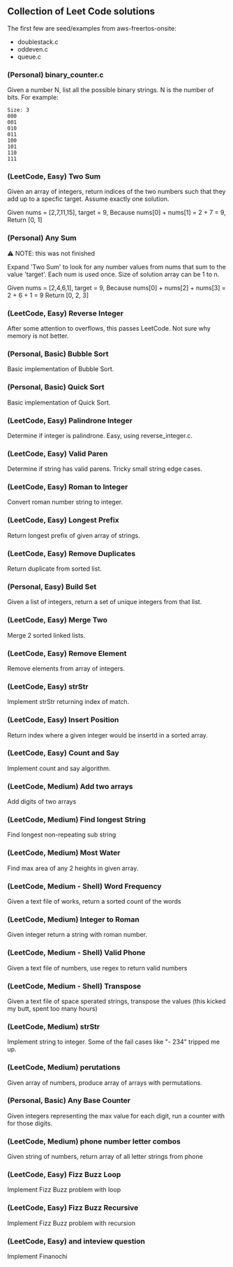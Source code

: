 ## Collection of Leet Code solutions

The first few are seed/examples from aws-freertos-onsite:

- doublestack.c
- oddeven.c
- queue.c

### (Personal) binary_counter.c

Given a number N, list all the possible binary strings.  N is the number of bits.  For example:
```
Size: 3
000
001
010
011
100
101
110
111
```

### (LeetCode, Easy) Two Sum

Given an array of integers, return indices of the two numbers such that they add up to a specfic target.  Assume exactly one solution.

Given nums = [2,7,11,15], target = 9,
Because nums[0] + nums[1] = 2 + 7 = 9,
Return [0, 1]

### (Personal) Any Sum
:warning: NOTE: this was not finished

Expand 'Two Sum' to look for any number values from nums that sum to the value 'target'.  Each num is used once.  Size of solution array can be 1 to n.

Given nums = [2,4,6,1], target = 9,
Because nums[0] + nums[2] + nums[3] = 2 + 6 + 1 = 9
Return [0, 2, 3]

### (LeetCode, Easy) Reverse Integer

After some attention to overflows, this passes LeetCode.  Not sure why memory is not better.

### (Personal, Basic) Bubble Sort

Basic implementation of Bubble Sort.

### (Personal, Basic) Quick Sort

Basic implementation of Quick Sort.

### (LeetCode, Easy) Palindrone Integer

Determine if integer is palindrone.  Easy, using reverse_integer.c.

### (LeetCode, Easy) Valid Paren

Determine if string has valid parens. Tricky small string edge cases.

### (LeetCode, Easy) Roman to Integer

Convert roman number string to integer.

### (LeetCode, Easy) Longest Prefix

Return longest prefix of given array of strings.

### (LeetCode, Easy) Remove Duplicates

Return duplicate from sorted list.

### (Personal, Easy) Build Set

Given a list of integers, return a set of unique integers from that list.

### (LeetCode, Easy) Merge Two

Merge 2 sorted linked lists.

### (LeetCode, Easy) Remove Element

Remove elements from array of integers.

### (LeetCode, Easy) strStr

Implement strStr returning index of match.

### (LeetCode, Easy) Insert Position

Return index where a given integer would be insertd in a sorted array.

### (LeetCode, Easy) Count and Say

Implement count and say algorithm.

### (LeetCode, Medium) Add two arrays

Add digits of two arrays

### (LeetCode, Medium) Find longest String

Find longest non-repeating sub string

### (LeetCode, Medium) Most Water

Find max area of any 2 heights in given array.

### (LeetCode, Medium - Shell) Word Frequency

Given a text file of works, return a sorted count of the words

### (LeetCode, Medium) Integer to Roman

Given integer return a string with roman number.

### (LeetCode, Medium - Shell) Valid Phone

Given a text file of numbers, use regex to return valid numbers

### (LeetCode, Medium - Shell) Transpose

Given a text file of space sperated strings, transpose the values
(this kicked my butt, spent too many hours)

### (LeetCode, Medium) strStr

Implement string to integer.  Some of the fail cases like "- 234" tripped me up.

### (LeetCode, Medium) perutations

Given array of numbers, produce array of arrays with permutations.


### (Personal, Basic) Any Base Counter

Given integers representing the max value for each digit, run a counter with for those digits. 


### (LeetCode, Medium) phone number letter combos

Given string of numbers, return array of all letter strings from phone

### (LeetCode, Easy) Fizz Buzz Loop

Implement Fizz Buzz problem with loop

### (LeetCode, Easy) Fizz Buzz Recursive

Implement Fizz Buzz problem with recursion

### (LeetCode, Easy) and inteview question

Implement Finanochi